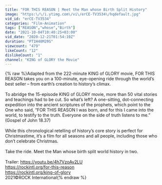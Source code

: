 ```yaml
---
title: "FOR THIS REASON | Meet the Man whose Birth Split History"
image: "https:\/\/i.ytimg.com\/vi\/erCE-TV3534\/hqdefault.jpg"
vid_id: "erCE-TV3534"
categories: "Film-Animation"
tags: ["REASON","whose","Birth"]
date: "2021-10-04T10:40:25+03:00"
vid_date: "2020-12-21T01:54:10Z"
duration: "PT1H40M29S"
viewcount: "479"
likeCount: "12"
dislikeCount: "1"
channel: "KING of GLORY the Movie"
---
```

{% raw %}Adapted from the 222-minute KING of GLORY movie, FOR THIS REASON takes you on a 100-minute, eye-opening ride through the world’s best seller – from earth’s creation to history’s climax. <br /><br />To abridge the 15-episode KING of GLORY movie, more than 50 vital stories and teachings had to be cut. So what’s left? A one-sitting, dot-connecting expedition into the ancient scriptures of the prophets, which point to the One who said, “FOR THIS REASON I was born, and for this I came into the world, to testify to the truth. Everyone on the side of truth listens to me.” (Gospel of John 18.37)<br /><br />While this chronological retelling of history’s core story is perfect for Christmastime, it’s a film for all seasons and all people, including those who don’t celebrate Christmas.<br /><br />Take the ride. Meet the Man whose birth split world history in two.<br /><br />Trailer: <a rel="nofollow" target="blank" href="https://youtu.be/4h7VzoAy2LU">https://youtu.be/4h7VzoAy2LU</a>   <br /><a rel="nofollow" target="blank" href="https://rockintl.org/for-this-reason">https://rockintl.org/for-this-reason</a>  <br /><a rel="nofollow" target="blank" href="https://rockintl.org/king-of-glory">https://rockintl.org/king-of-glory</a> <br />2021©ROCK International{% endraw %}
